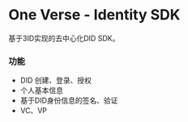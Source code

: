 # One Verse - Identity SDK

基于3ID实现的去中心化DID SDK。

### 功能

* DID 创建、登录、授权
* 个人基本信息
* 基于DID身份信息的签名、验证
* VC、VP
